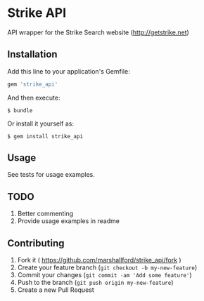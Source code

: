 # Strike API

API wrapper for the Strike Search website (http://getstrike.net)

## Installation

Add this line to your application's Gemfile:

```ruby
gem 'strike_api'
```

And then execute:

    $ bundle

Or install it yourself as:

    $ gem install strike_api

## Usage

See tests for usage examples.

## TODO

1. Better commenting
2. Provide usage examples in readme

## Contributing

1. Fork it ( https://github.com/marshallford/strike_api/fork )
2. Create your feature branch (`git checkout -b my-new-feature`)
3. Commit your changes (`git commit -am 'Add some feature'`)
4. Push to the branch (`git push origin my-new-feature`)
5. Create a new Pull Request
